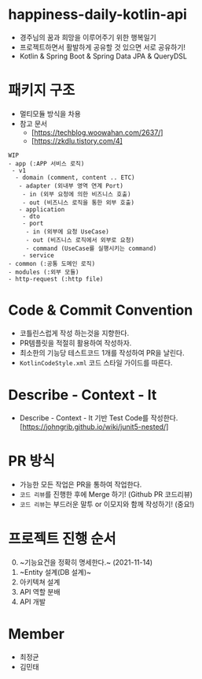 # happiness-daily-kotlin-api
- 경주님의 꿈과 희망을 이루어주기 위한 행복일기
- 프로젝트하면서 활발하게 공유할 것 있으면 서로 공유하기!
- Kotlin & Spring Boot & Spring Data JPA & QueryDSL

# 패키지 구조
- 멀티모듈 방식을 차용
- 참고 문서 
  - [https://techblog.woowahan.com/2637/]
  - [https://zkdlu.tistory.com/4]

```
WIP
- app (:APP 서비스 로직)
 - v1
  - domain (comment, content .. ETC)
   - adapter (외내부 영역 연계 Port)
    - in (외부 요청에 의한 비즈니스 호출)
    - out (비즈니스 로직을 통한 외부 호출)
   - application
    - dto
    - port
     - in (외부에 요청 UseCase)
     - out (비즈니스 로직에서 외부로 요청)
     - command (UseCase를 실행시키는 command)
    - service
- common (:공통 도메인 로직)
- modules (:외부 모듈)
- http-request (:http file)
```

# Code & Commit Convention
- 코틀린스럽게 작성 하는것을 지향한다.
- PR템플릿을 적절히 활용하여 작성하자.
- 최소한의 기능당 테스트코드 1개를 작성하여 PR을 날린다.
- `KotlinCodeStyle.xml` 코드 스타일 가이드를 따른다.

# Describe - Context - It
- Describe - Context - It 기반 Test Code를 작성한다.
[https://johngrib.github.io/wiki/junit5-nested/]

# PR 방식
- 가능한 모든 작업은 PR을 통하여 작업한다.
- `코드 리뷰`를 진행한 후에 Merge 하기! (Github PR 코드리뷰)
- `코드 리뷰`는 부드러운 말투 or 이모지와 함께 작성하기! (중요!)

# 프로젝트 진행 순서
0. ~기능요건을 정확히 명세한다.~ (2021-11-14)
1. ~Entity 설계(DB 설계)~
2. 아키텍쳐 설계
3. API 역할 분배
4. API 개발

# Member

- 최정균
- 김민태
